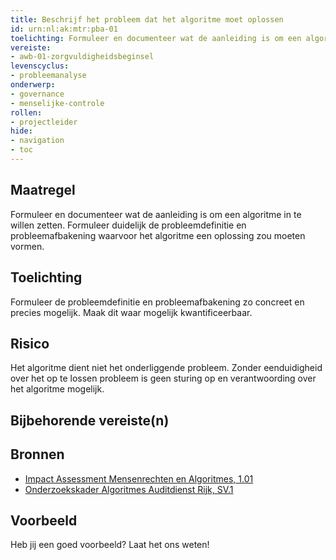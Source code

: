 ```yaml
---
title: Beschrijf het probleem dat het algoritme moet oplossen
id: urn:nl:ak:mtr:pba-01
toelichting: Formuleer en documenteer wat de aanleiding is om een algoritme in te willen zetten. 
vereiste:
- awb-01-zorgvuldigheidsbeginsel
levenscyclus:
- probleemanalyse
onderwerp:
- governance
- menselijke-controle
rollen:
- projectleider
hide:
- navigation
- toc
---
```


<!-- tags -->

## Maatregel
Formuleer en documenteer wat de aanleiding is om een algoritme in te willen zetten. 
Formuleer duidelijk de probleemdefinitie en probleemafbakening waarvoor het algoritme een oplossing zou moeten vormen. 

## Toelichting
Formuleer de probleemdefinitie en probleemafbakening zo concreet en precies mogelijk. Maak dit waar mogelijk kwantificeerbaar. 

## Risico
Het algoritme dient niet het onderliggende probleem. 
Zonder eenduidigheid over het op te lossen probleem is geen sturing op en verantwoording over het algoritme mogelijk. 

## Bijbehorende vereiste(n)

<!-- list_vereisten_on_maatregelen_page -->

## Bronnen

- [Impact Assessment Mensenrechten en Algoritmes, 1.01](https://www.rijksoverheid.nl/documenten/rapporten/2021/02/25/impact-assessment-mensenrechten-en-algoritmes)
- [Onderzoekskader Algoritmes Auditdienst Rijk, SV.1](https://www.rijksoverheid.nl/documenten/rapporten/2023/07/11/onderzoekskader-algoritmes-adr-2023)

## Voorbeeld

Heb jij een goed voorbeeld? Laat het ons weten!

